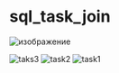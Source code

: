# sql_task_join

![изображение](https://github.com/user-attachments/assets/a29ee893-6cfb-496c-9b32-938a09504379)


![taks3](https://github.com/user-attachments/assets/594b223e-19b1-4e41-af88-839e8da3053b)
![task2](https://github.com/user-attachments/assets/60b54215-2426-44a2-80e9-cd11783e6da6)
![task1](https://github.com/user-attachments/assets/960ba832-9458-4864-a8b4-bd2f494b8d28)
